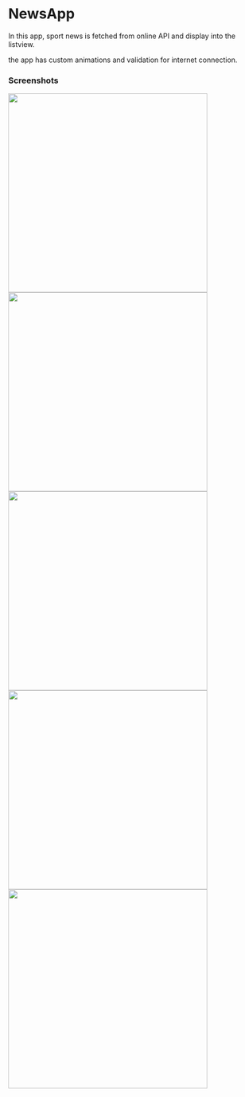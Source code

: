 # NewsApp

In this app, sport news is fetched from online API and display into the listview.

the app has custom animations and validation for internet connection.

### Screenshots
<img src='images/1.png' width='400px'> <img src='images/2.png' width='400px'>
<img src='images/3.png' width='400px'> <img src='images/4.png' width='400px'>
<img src='images/5.png' width='400px'> 
